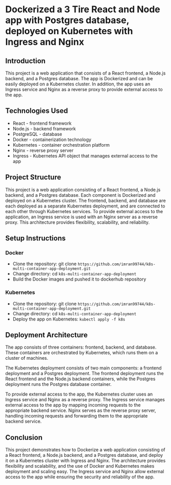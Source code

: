 # Dockerized a 3 Tire React and Node app with Postgres database, deployed on Kubernetes with Ingress and Nginx

## Introduction
This project is a web application that consists of a React frontend, a Node.js backend, and a Postgres database. The app is Dockerized and can be easily deployed on a Kubernetes cluster. In addition, the app uses an Ingress service and Nginx as a reverse proxy to provide external access to the app.


## Technologies Used
- React - frontend framework
- Node.js - backend framework
- PostgreSQL - database
- Docker - containerization technology
- Kubernetes - container orchestration platform
- Nginx - reverse proxy server
- Ingress - Kubernetes API object that manages external access to the app

## Project Structure
This project is a web application consisting of a React frontend, a Node.js backend, and a Postgres database. Each component is Dockerized and deployed on a Kubernetes cluster. The frontend, backend, and database are each deployed as a separate Kubernetes deployment, and are connected to each other through Kubernetes services. To provide external access to the application, an Ingress service is used with an Nginx server as a reverse proxy. This architecture provides flexibility, scalability, and reliability.


## Setup Instructions
### Docker
- Clone the repository: git clone `https://github.com/imran99744/k8s-multi-container-app-deployment.git`
- Change directory: cd `k8s-multi-container-app-deployment`
- Build the Docker images and pushed it to dockerhub repository

### Kubernetes
- Clone the repository: git clone `https://github.com/imran99744/k8s-multi-container-app-deployment.git`
- Change directory: cd `k8s-multi-container-app-deployment`
- Deploy the app on Kubernetes: `kubectl apply -f k8s`

## Deployment Architecture
The app consists of three containers: frontend, backend, and database. These containers are orchestrated by Kubernetes, which runs them on a cluster of machines.

The Kubernetes deployment consists of two main components: a frontend deployment and a Postgres deployment. The frontend deployment runs the React frontend and the Node.js backend containers, while the Postgres deployment runs the Postgres database container.

To provide external access to the app, the Kubernetes cluster uses an Ingress service and Nginx as a reverse proxy. The Ingress service manages external access to the app by mapping incoming requests to the appropriate backend service. Nginx serves as the reverse proxy server, handling incoming requests and forwarding them to the appropriate backend service.

## Conclusion
This project demonstrates how to Dockerize a web application consisting of a React frontend, a Node.js backend, and a Postgres database, and deploy it on a Kubernetes cluster with Ingress and Nginx. The architecture provides flexibility and scalability, and the use of Docker and Kubernetes makes deployment and scaling easy. The Ingress service and Nginx allow external access to the app while ensuring the security and reliability of the app.
